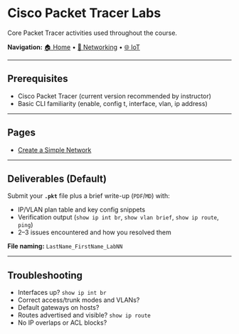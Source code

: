 # Cisco Packet Tracer Labs

Core Packet Tracer activities used throughout the course.

**Navigation:** [🏠 Home](../index.md) • [🧰 Networking](../Networking/README.md) • [🌐 IoT](../IoT/README.md)

---

## Prerequisites
- Cisco Packet Tracer (current version recommended by instructor)
- Basic CLI familiarity (enable, config t, interface, vlan, ip address)

---
## Pages

- [Create a Simple Network](./create-simple-network.html)

---

## Deliverables (Default)
Submit your **`.pkt`** file plus a brief write-up (`PDF`/`MD`) with:
- IP/VLAN plan table and key config snippets
- Verification output (`show ip int br`, `show vlan brief`, `show ip route`, `ping`)
- 2–3 issues encountered and how you resolved them

**File naming:** `LastName_FirstName_LabNN`

---

## Troubleshooting
- Interfaces up? `show ip int br`
- Correct access/trunk modes and VLANs?
- Default gateways on hosts?
- Routes advertised and visible? `show ip route`
- No IP overlaps or ACL blocks?

